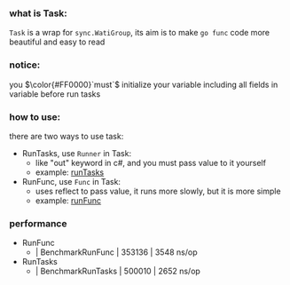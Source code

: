 ### what is Task:

`Task` is a wrap for `sync.WatiGroup`, its aim is to make `go func` code more beautiful and easy to read

### notice:

you $\color{#FF0000}`must`$ initialize your variable including all fields in variable before run tasks

### how to use:

there are two ways to use task:

- RunTasks, use `Runner` in Task:
  - like "out" keyword in c#, and you must pass value to it yourself
  - example: [runTasks](./task_test.go)
- RunFunc, use `Func` in Task:
  - uses reflect to pass value, it runs more slowly, but it is more simple
  - example: [runFunc](./task_test.go)

### performance

- RunFunc
  - | BenchmarkRunFunc | 353136 | 3548 ns/op
- RunTasks
  - | BenchmarkRunTasks | 500010 | 2652 ns/op
